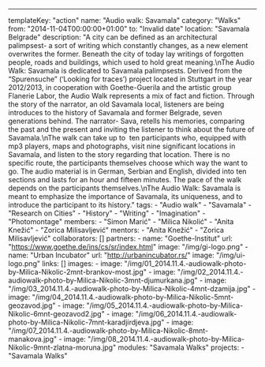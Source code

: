 ---
  templateKey: "action"
  name: "Audio walk: Savamala"
  category: "Walks"
  from: "2014-11-04T00:00:00+01:00"
  to: "Invalid date"
  location: "Savamala Belgrade"
  description: "A city can be defined as an architectural palimpsest- a sort of writing which constantly changes, as a new element overwrites the former. Beneath the city of today lay writings of forgotten people, roads and buildings, which used to hold great meaning.\nThe Audio Walk: Savamala is dedicated to Savamala palimpsests. Derived from the “Spurensuche” (‘Looking for traces’) project located in Stuttgart in the year 2012/2013, in cooperation with Goethe-Guerila and the artistic group Flanerie Labor, the Audio Walk represents a mix of fact and fiction. Through the story of the narrator, an old Savamala local, listeners are being introduces to the history of Savamala and former Belgrade, seven generations behind. The narrator- Sava, retells his memories, comparing the past and the present and inviting the listener to think about the future of Savamala.\nThe walk can take up to  ten participants who, equipped with mp3 players, maps and photographs, visit nine significant locations in Savamala, and listen to the story regarding that location. There is no specific route, the participants themselves choose which way the want to go. The audio material is in German, Serbian and English, divided into ten sections and lasts for an hour and fifteen minutes. The pace of the walk depends on the participants themselves.\nThe Audio Walk: Savamala is meant to emphasize the importance of Savamala, its uniqueness, and to introduce the participant to its history."
  tags: 
    - "Audio walk"
    - "Savamala"
    - "Research on Cities"
    - "History"
    - "Writing"
    - "Imagination"
    - "Photomontage"
  members: 
    - "Simon Marić"
    - "Milica Nikolić"
    - "Anita Knežić"
    - "Zorica Milisavljević"
  mentors: 
    - "Anita Knežić"
    - "Zorica Milisavljević"
  collaborators: []
  partners: 
    - 
      name: "Goethe-Institut"
      url: "https://www.goethe.de/ins/cs/sr/index.html"
      image: "/img/gi-logo.png"
    - 
      name: "Urban Incubator"
      url: "http://urbanincubator.rs/"
      image: "/img/ui-logo.png"
  links: []
  images: 
    - 
      image: "/img/01_2014.11.4.-audiowalk-photo-by-Milica-Nikolic-2mnt-brankov-most.jpg"
    - 
      image: "/img/02_2014.11.4.-audiowalk-photo-by-Milica-Nikolic-3mnt-djumurkana.jpg"
    - 
      image: "/img/03_2014.11.4.-audiowalk-photo-by-Milica-Nikolic-4mnt-dzamija.jpg"
    - 
      image: "/img/04_2014.11.4.-audiowalk-photo-by-Milica-Nikolic-5mnt-geozavod.jpg"
    - 
      image: "/img/05_2014.11.4.-audiowalk-photo-by-Milica-Nikolic-6mnt-geozavod2.jpg"
    - 
      image: "/img/06_2014.11.4.-audiowalk-photo-by-Milica-Nikolic-7mnt-karadjirdjeva.jpg"
    - 
      image: "/img/07_2014.11.4.-audiowalk-photo-by-Milica-Nikolic-8mnt-manakova.jpg"
    - 
      image: "/img/08_2014.11.4.-audiowalk-photo-by-Milica-Nikolic-9mnt-zlatna-moruna.jpg"
  modules: "Savamala Walks"
  projects: 
    - "Savamala Walks"
